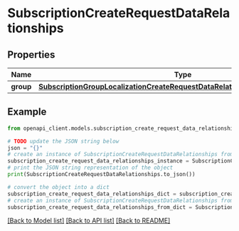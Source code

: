 # SubscriptionCreateRequestDataRelationships


## Properties

Name | Type | Description | Notes
------------ | ------------- | ------------- | -------------
**group** | [**SubscriptionGroupLocalizationCreateRequestDataRelationshipsSubscriptionGroup**](SubscriptionGroupLocalizationCreateRequestDataRelationshipsSubscriptionGroup.md) |  | 

## Example

```python
from openapi_client.models.subscription_create_request_data_relationships import SubscriptionCreateRequestDataRelationships

# TODO update the JSON string below
json = "{}"
# create an instance of SubscriptionCreateRequestDataRelationships from a JSON string
subscription_create_request_data_relationships_instance = SubscriptionCreateRequestDataRelationships.from_json(json)
# print the JSON string representation of the object
print(SubscriptionCreateRequestDataRelationships.to_json())

# convert the object into a dict
subscription_create_request_data_relationships_dict = subscription_create_request_data_relationships_instance.to_dict()
# create an instance of SubscriptionCreateRequestDataRelationships from a dict
subscription_create_request_data_relationships_from_dict = SubscriptionCreateRequestDataRelationships.from_dict(subscription_create_request_data_relationships_dict)
```
[[Back to Model list]](../README.md#documentation-for-models) [[Back to API list]](../README.md#documentation-for-api-endpoints) [[Back to README]](../README.md)


